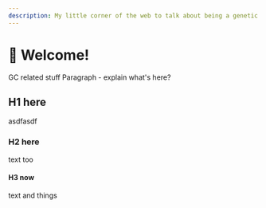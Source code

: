 ```yaml
---
description: My little corner of the web to talk about being a genetic counselor
---
```


# 🧬 Welcome!

GC related stuff Paragraph - explain what's here?

## H1 here

asdfasdf

### H2 here

text too

#### H3 now

text and things
